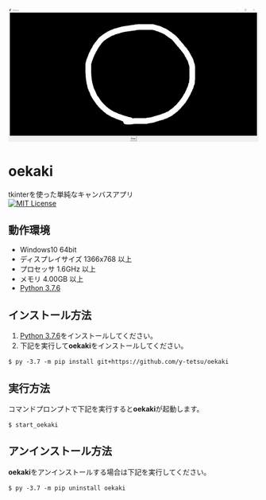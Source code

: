 <p align="center">
<img src="https://raw.githubusercontent.com/y-tetsu/oekaki/images/oekaki.png">
</p>

# oekaki
tkinterを使った単純なキャンバスアプリ<br>
[![MIT License](http://img.shields.io/badge/license-MIT-blue.svg?style=flat)](LICENSE)<br>

## 動作環境
- Windows10 64bit<br>
- ディスプレイサイズ 1366x768 以上
- プロセッサ 1.6GHz 以上
- メモリ 4.00GB 以上
- [Python 3.7.6](https://www.python.org/downloads/release/python-376/)<br>

## インストール方法
1. [Python 3.7.6](https://www.python.org/downloads/release/python-376/)をインストールしてください。<br>
2. 下記を実行して**oekaki**をインストールしてください。
```
$ py -3.7 -m pip install git+https://github.com/y-tetsu/oekaki
```

## 実行方法
コマンドプロンプトで下記を実行すると**oekaki**が起動します。
```
$ start_oekaki
```

## アンインストール方法
**oekaki**をアンインストールする場合は下記を実行してください。
```
$ py -3.7 -m pip uninstall oekaki
```
